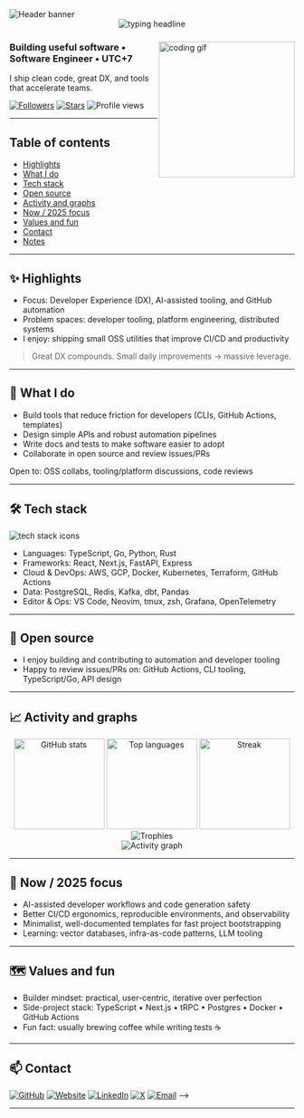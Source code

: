 <!-- Header banner (auto dark/light) -->
<picture>
  <source media="(prefers-color-scheme: dark)" srcset="https://capsule-render.vercel.app/api?type=waving&height=220&text=Hi%2C%20I'm%20Guna%20(%40gunadizz)&fontAlign=50&color=0:0ea5e9,100:22d3ee&fontColor=ffffff&animation=twinkling">
  <img alt="Header banner" src="https://capsule-render.vercel.app/api?type=waving&height=220&text=Hi%2C%20I'm%20Gunadi%20(%40gunadizz)&fontAlign=50&color=0:7dd3fc,100:a5f3fc&fontColor=0f172a&animation=twinkling">
</picture>

<div align="center">
  <!-- Typing headline -->
  <img src="https://readme-typing-svg.demolab.com?font=Inter&weight=600&pause=1100&duration=3000&color=14B8A6&center=true&vCenter=true&width=720&lines=Developer+Tooling+%7C+Platform+Engineering+%7C+OSS;TypeScript+%E2%80%A2+Go+%E2%80%A2+Python;Automation%2C+DX%2C+and+delightful+developer+experience" alt="typing headline" />
</div>

<!-- Quick intro -->
<div>
  <img src="https://media.giphy.com/media/qgQUggAC3Pfv687qPC/giphy.gif" alt="coding gif" width="240" align="right" />

  <h3>Building useful software • Software Engineer • UTC+7</h3>
  <p>I ship clean code, great DX, and tools that accelerate teams.</p>

  <a href="https://github.com/gunadizz?tab=followers"><img alt="Followers" src="https://img.shields.io/github/followers/gunadizz?style=social"></a>
  <a href="https://github.com/gunadizz?tab=repositories"><img alt="Stars" src="https://img.shields.io/github/stars/gunadizz?affiliations=OWNER%2CCOLLABORATOR&style=social"></a>
  <img alt="Profile views" src="https://komarev.com/ghpvc/?username=gunadizz&color=0e75b6&style=flat">
</div>

---

## Table of contents
- [Highlights](#-highlights)
- [What I do](#-what-i-do)
- [Tech stack](#-tech-stack)
- [Open source](#-open-source)
- [Activity and graphs](#-activity-and-graphs)
- [Now / 2025 focus](#-now--2025-focus)
- [Values and fun](#-values-and-fun)
- [Contact](#-contact)
- [Notes](#-notes)

---

## ✨ Highlights
- Focus: Developer Experience (DX), AI-assisted tooling, and GitHub automation
- Problem spaces: developer tooling, platform engineering, distributed systems
- I enjoy: shipping small OSS utilities that improve CI/CD and productivity

> Great DX compounds. Small daily improvements → massive leverage.

---

## 💼 What I do
- Build tools that reduce friction for developers (CLIs, GitHub Actions, templates)
- Design simple APIs and robust automation pipelines
- Write docs and tests to make software easier to adopt
- Collaborate in open source and review issues/PRs

Open to: OSS collabs, tooling/platform discussions, code reviews

---

## 🛠 Tech stack
<p>
  <img src="https://skillicons.dev/icons?i=ts,go,python,rust,react,nextjs,tailwind,git,githubactions,docker,kubernetes,terraform,aws,gcp,postgres,redis" alt="tech stack icons" />
</p>

- Languages: TypeScript, Go, Python, Rust
- Frameworks: React, Next.js, FastAPI, Express
- Cloud & DevOps: AWS, GCP, Docker, Kubernetes, Terraform, GitHub Actions
- Data: PostgreSQL, Redis, Kafka, dbt, Pandas
- Editor & Ops: VS Code, Neovim, tmux, zsh, Grafana, OpenTelemetry

---

## 🤝 Open source
- I enjoy building and contributing to automation and developer tooling
- Happy to review issues/PRs on: GitHub Actions, CLI tooling, TypeScript/Go, API design

---

## 📈 Activity and graphs
<!-- Third-party providers can be rate-limited. Reload if images don't appear. -->
<div align="center">
  <img src="https://github-readme-stats.vercel.app/api?username=gunadizz&show_icons=true&theme=transparent" alt="GitHub stats" height="160" />
  <img src="https://github-readme-stats.vercel.app/api/top-langs/?username=gunadizz&layout=compact&langs_count=10&theme=transparent" alt="Top languages" height="160" />
  <img src="https://streak-stats.demolab.com?user=gunadizz&theme=transparent" alt="Streak" height="160" />
</div>

<div align="center">
  <img src="https://github-profile-trophy.vercel.app/?username=gunadizz&theme=flat&no-frame=true&column=6" alt="Trophies" />
</div>

<div align="center">
  <img src="https://github-readme-activity-graph.vercel.app/graph?username=gunadizz&theme=github-compact" alt="Activity graph" />
</div>

---

## 🔭 Now / 2025 focus
- AI-assisted developer workflows and code generation safety
- Better CI/CD ergonomics, reproducible environments, and observability
- Minimalist, well-documented templates for fast project bootstrapping
- Learning: vector databases, infra-as-code patterns, LLM tooling

---

## 🗺 Values and fun
- Builder mindset: practical, user-centric, iterative over perfection
- Side-project stack: TypeScript • Next.js • tRPC • Postgres • Docker • GitHub Actions
- Fun fact: usually brewing coffee while writing tests ☕

---

## 📫 Contact
<p>
  <a href="https://github.com/gunadizz"><img alt="GitHub" src="https://img.shields.io/badge/GitHub-0F172A?logo=github&logoColor=white"></a>
    <a href="https://gunadi.tech"><img alt="Website" src="https://img.shields.io/badge/Website-1f2937?logo=google-chrome&logoColor=white"></a>
  <a href="https://www.linkedin.com/"><img alt="LinkedIn" src="https://img.shields.io/badge/LinkedIn-0A66C2?logo=linkedin&logoColor=white"></a>
  <a href="https://x.com/"><img alt="X" src="https://img.shields.io/badge/X-000000?logo=x&logoColor=white"></a>
  <a href="mailto:gunadirenta@gmail.com"><img alt="Email" src="https://img.shields.io/badge/Email-4a5568?logo=gmail&logoColor=white"></a>
  -->
</p>

---

